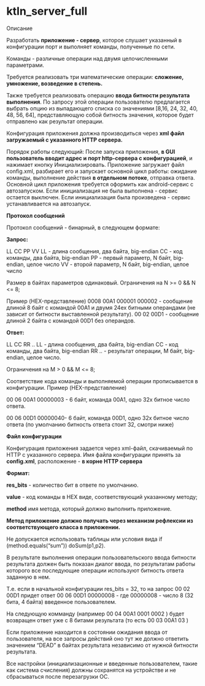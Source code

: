 # ktln_server_full

Описание

Разработать <b>приложение - сервер</b>, которое слушает указанный в конфигурации порт
и выполняет команды, полученные по сети.

Команды - различные операции над двумя целочисленными параметрами.

Требуется реализовать три математические операции: <b>сложение, умножение,
возведение в степень.</b>

Также требуется реализовать операцию <b>ввода битности результата выполнения</b>.
По запросу этой операции пользователю предлагается выбрать опцию из
выпадающего списка со значениями [8,16, 24, 32, 40, 48, 56, 64], представляющую
собой битность значения, которое будет отправлено как результат операции.

Конфигурация приложения должна производиться через <b>xml файл загружаемый с
указанного HTTP сервера.</b>

Порядок работы следующий:
После запуска приложения, <b>в GUI пользователь вводит адрес и порт http-сервера
с конфигурацией</b>, и нажимает кнопку Инициализировать.
Приложение загружает файл config.xml, разбирает его и запускает основной цикл
работы: ожидание команды, выполнение действия <b>в отдельном потоке</b>, отправка
ответа.
Основной цикл приложения требуется оформить как android-сервис с автозапуском.
Если инициализация не была выполнена - сервис остается выключен. Если
инициализация была произведена - сервис устанавливается на автозапуск.

<b>Протокол сообщений</b>

Протокол сообщений - бинарный, в следующем формате:

<b>Запрос:</b>

LL CC PP VV
LL - длина сообщения, два байта, big-endian
CC - код команды, два байта, big-endian
PP - первый параметр, N байт, big-endian, целое число
VV - второй параметр, N байт, big-endian, целое число

Размер в байтах параметров одинаковый.
Ограничения на N >= 0 && N <= 8;

Пример (HEX-представление)
0008 00A1 000001 000002 - сообщение длиной 8 байт с командой 00A1 и двумя 24ех
битными операндами (не зависит от битности выставленной результату).
00 02 00D1 - сообщение длиной 2 байта с командой 00D1 без операндов.

<b>Ответ:</b>

LL CC RR ..
LL - длина сообщения, два байта, big-endian
СС - код команды, два байта, big-endian
RR .. - результат операции, M байт, big-endian, целое число.

Ограничения на M > 0 && M <= 8;

Соответствие кода команды и выполняемой операции прописывается в конфигурации.
Пример (HEX-представление)

00 06 00A1 00000003 - 6 байт, команда 00A1, одно 32х битное число ответа.

00 06 00D1 00000040- 6 байт, команда 00D1, одно 32х битное число ответа (по
умолчанию битность ответа стоит 32, смотри ниже)

<b>Файл конфигурации</b>

Конфигурация приложения задается через xml-файл, скачиваемый по HTTP с
указанного сервера.
Имя файла конфигурации принять за <b>config.xml</b>, расположение - <b>в корне HTTP
сервера</b>

<b>Формат:</b>

<config port=”2222” res_bits=”32”>
<cmd value=”00A1” method=”sum”/>
<cmd value=”00B1” method=”mul”/>
<cmd value=”00С1” method=”pow”/>
<cmd value=”00D1” method=”set_bits”/>
</config>

<b>res_bits</b> - количество бит в ответе по умолчанию.

<b>value</b> - код команды в HEX виде, соответствующий указанному методу;

<b>method</b> имя метода, который должно выполнить приложение.

<b>Метод приложение должно получать через механизм рефлексии из
соответствующего класса в приложении.</b>

Не допускается использовать таблицы или условия вида if (method.equals(“sum”))
doSum(p1,p2).

В результате выполнения операции пользовательского ввода битности результата
должен быть показан диалог ввода, по результатам работы которого все последующие
операции используют битность ответа заданную в нем.

Т.е. если в начальной конфигурации res_bits = 32, то на запрос
00 02 00D1 придет ответ 00 06 00D1 00000008 - где 00000008 - число 8 (32 бита, 4
байта) введенное пользователем.

На следующую комманду (например 00 04 00A1 0001 0002 ) будет возвращен ответ
уже с 8 битами результата (то есть 00 03 00A1 03 )

Если приложение находится в состоянии ожидания ввода от пользователя, на все
запросы действий оно тут же должно ответить значением “DEAD” в байтах результата
независимо от нужной битности результата.

Все настройки (инициализационные и введенные пользователем, такие как система
счисления) должны сохранятся на устройстве и не сбрасываться после перезагрузки
ОС.
